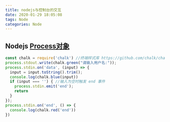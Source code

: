 ```yaml
---
title: nodejs与控制台的交互
date: 2020-01-29 18:05:08
tags: Node
categories: Node
---
```

## Nodejs [Process对象](https://blog.csdn.net/u012060033/article/details/102758129)
```js
const chalk = require('chalk') //终端样式库 https://github.com/chalk/chalk
process.stdout.write(chalk.green("请输入用户名:"));
process.stdin.on('data', (input) => {
  input = input.toString().trim();
  console.log(chalk.blue(input))
  if (input === '') { //输入为空时触发 end 事件
    process.stdin.emit('end'); 
    return
  }
});
process.stdin.on('end', () => {
  console.log(chalk.red('end'))
})
```